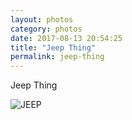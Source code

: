 ```yaml
---
layout: photos
category: photos
date: 2017-08-13 20:54:25
title: "Jeep Thing"
permalink: jeep-thing
---
```



Jeep Thing

![JEEP](http://jonkit.ca/cdn/photos/IMG_0903.JPG)